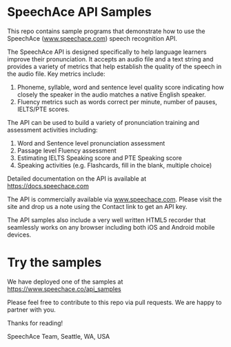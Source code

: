 # SpeechAce API Samples

This repo contains sample programs that demonstrate how to use the SpeechAce (www.speechace.com) speech recognition API. 

The SpeechAce API is designed specifically to help language learners improve their pronunciation. It accepts an audio file and
a text string and provides a variety of metrics that help establish the quality of the speech in the audio file. Key metrics 
include:

1. Phoneme, syllable, word and sentence level quality score indicating how closely the speaker in the audio matches a native
English speaker.
2. Fluency metrics such as words correct per minute, number of pauses, IELTS/PTE scores.

The API can be used to build a variety of pronunciation training and assessment activities including:
1. Word and Sentence level pronunciation assessment
2. Passage level Fluency assessment
3. Estimating IELTS Speaking score and PTE Speaking score
4. Speaking activities (e.g. Flashcards, fill in the blank, multiple choice)

Detailed documentation on the API is available at https://docs.speechace.com

The API is commercially available via www.speechace.com. Please visit the site and drop us a note using the
Contact link to get an API key.

The API samples also include a very well written HTML5 recorder that seamlessly works on any browser including both iOS and
Android mobile devices. 

# Try the samples
We have deployed one of the samples at https://www.speechace.co/api_samples

Please feel free to contribute to this repo via pull requests. We are happy to partner with you.

Thanks for reading!

SpeechAce Team,
Seattle, WA, USA
